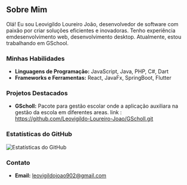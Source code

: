 ## Sobre Mim

Olá! Eu sou Leovigildo Loureiro João, desenvolvedor de software com paixão por criar soluções eficientes e inovadoras. Tenho experiência emdesenvolvimento web, desenvolvimento desktop. Atualmente, estou trabalhando em GSchool.

### Minhas Habilidades

- **Linguagens de Programação:** JavaScript, Java, PHP, C#, Dart
- **Frameworks e Ferramentas:** React, JavaFx, SpringBoot, Flutter

### Projetos Destacados

- **GScholl:** Pacote para gestão escolar onde a aplicação auxiliara na gestão da escola em diferentes areas. link : https://github.com/Leovigildo-Loureiro-Joao/GScholl.git


### Estatísticas do GitHub

![Estatísticas do GitHub](https://github-readme-stats.vercel.app/api?username=Leovigildo-Loureiro-Joao&show_icons=true&theme=radical)

### Contato

- **Email:** leovigildojoao902@gmail.com
